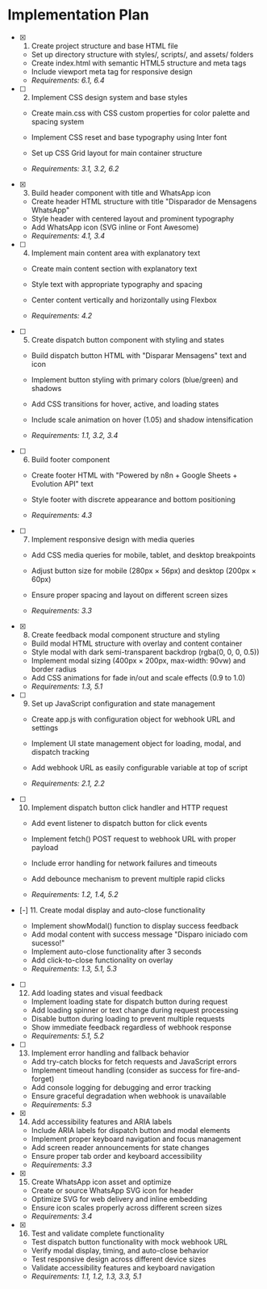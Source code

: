 # Implementation Plan

- [x] 1. Create project structure and base HTML file


  - Set up directory structure with styles/, scripts/, and assets/ folders
  - Create index.html with semantic HTML5 structure and meta tags
  - Include viewport meta tag for responsive design
  - _Requirements: 6.1, 6.4_



- [ ] 2. Implement CSS design system and base styles
  - Create main.css with CSS custom properties for color palette and spacing system
  - Implement CSS reset and base typography using Inter font

  - Set up CSS Grid layout for main container structure
  - _Requirements: 3.1, 3.2, 6.2_

- [x] 3. Build header component with title and WhatsApp icon

  - Create header HTML structure with title "Disparador de Mensagens WhatsApp"
  - Style header with centered layout and prominent typography
  - Add WhatsApp icon (SVG inline or Font Awesome)
  - _Requirements: 4.1, 3.4_



- [ ] 4. Implement main content area with explanatory text
  - Create main content section with explanatory text
  - Style text with appropriate typography and spacing
  - Center content vertically and horizontally using Flexbox


  - _Requirements: 4.2_

- [ ] 5. Create dispatch button component with styling and states
  - Build dispatch button HTML with "Disparar Mensagens" text and icon
  - Implement button styling with primary colors (blue/green) and shadows


  - Add CSS transitions for hover, active, and loading states
  - Include scale animation on hover (1.05) and shadow intensification
  - _Requirements: 1.1, 3.2, 3.4_



- [ ] 6. Build footer component
  - Create footer HTML with "Powered by n8n + Google Sheets + Evolution API" text
  - Style footer with discrete appearance and bottom positioning


  - _Requirements: 4.3_

- [ ] 7. Implement responsive design with media queries
  - Add CSS media queries for mobile, tablet, and desktop breakpoints
  - Adjust button size for mobile (280px × 56px) and desktop (200px × 60px)


  - Ensure proper spacing and layout on different screen sizes
  - _Requirements: 3.3_

- [x] 8. Create feedback modal component structure and styling


  - Build modal HTML structure with overlay and content container
  - Style modal with dark semi-transparent backdrop (rgba(0, 0, 0, 0.5))
  - Implement modal sizing (400px × 200px, max-width: 90vw) and border radius
  - Add CSS animations for fade in/out and scale effects (0.9 to 1.0)
  - _Requirements: 1.3, 5.1_



- [ ] 9. Set up JavaScript configuration and state management
  - Create app.js with configuration object for webhook URL and settings
  - Implement UI state management object for loading, modal, and dispatch tracking
  - Add webhook URL as easily configurable variable at top of script


  - _Requirements: 2.1, 2.2_

- [ ] 10. Implement dispatch button click handler and HTTP request
  - Add event listener to dispatch button for click events
  - Implement fetch() POST request to webhook URL with proper payload


  - Include error handling for network failures and timeouts
  - Add debounce mechanism to prevent multiple rapid clicks
  - _Requirements: 1.2, 1.4, 5.2_

- [-] 11. Create modal display and auto-close functionality

  - Implement showModal() function to display success feedback
  - Add modal content with success message "Disparo iniciado com sucesso!"
  - Implement auto-close functionality after 3 seconds
  - Add click-to-close functionality on overlay
  - _Requirements: 1.3, 5.1, 5.3_

- [ ] 12. Add loading states and visual feedback
  - Implement loading state for dispatch button during request
  - Add loading spinner or text change during request processing
  - Disable button during loading to prevent multiple requests
  - Show immediate feedback regardless of webhook response
  - _Requirements: 5.1, 5.2_

- [ ] 13. Implement error handling and fallback behavior
  - Add try-catch blocks for fetch requests and JavaScript errors
  - Implement timeout handling (consider as success for fire-and-forget)
  - Add console logging for debugging and error tracking
  - Ensure graceful degradation when webhook is unavailable
  - _Requirements: 5.3_

- [x] 14. Add accessibility features and ARIA labels

  - Include ARIA labels for dispatch button and modal elements
  - Implement proper keyboard navigation and focus management
  - Add screen reader announcements for state changes
  - Ensure proper tab order and keyboard accessibility
  - _Requirements: 3.3_

- [x] 15. Create WhatsApp icon asset and optimize


  - Create or source WhatsApp SVG icon for header
  - Optimize SVG for web delivery and inline embedding
  - Ensure icon scales properly across different screen sizes
  - _Requirements: 3.4_

- [x] 16. Test and validate complete functionality



  - Test dispatch button functionality with mock webhook URL
  - Verify modal display, timing, and auto-close behavior
  - Test responsive design across different device sizes
  - Validate accessibility features and keyboard navigation
  - _Requirements: 1.1, 1.2, 1.3, 3.3, 5.1_